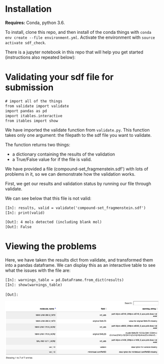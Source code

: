 # Installation
__Requires:__ Conda, python 3.6.  
    
To install, clone this repo, and then install of the conda things with `conda env create --file environment.yml`. Activate the environment with `source activate sdf_check`.    
    
There is a jupyter notebook in this repo that will help you get started (instructions also repeated below):    

# Validating your sdf file for submission
```
# import all of the things
from validate import validate
import pandas as pd
import itables.interactive
from itables import show
```

We have imported the validate function from `validate.py`. This function takes only one argument: the filepath to the sdf file you want to validate.     

The function returns two things:    
- a dictionary containing the results of the validation    
- a True/False value for if the file is valid.     

We have provided a file (compound-set_fragmenstein.sdf') with lots of problems in it, so we can demonstrate how the validation works.     
    
First, we get our results and validation status by running our file through validate.     
    
We can see below that this file is not valid:    

```{.python .input  n=2}
[In]: results, valid = validate('compound-set_fragmenstein.sdf')
[In]: print(valid)
```

```
[Out]: 4 mols detected (including blank mol)
[Out]: False
```

# Viewing the problems

Here, we have taken the results dict from validate, and transformed them into a pandas dataframe. We can display this as an interactive table to see what the issues with the file are:

```{.python .input  n=3}
[In]: warnings_table = pd.DataFrame.from_dict(results)
[In]: show(warnings_table)

[Out]:
```
![Table](table.png)
